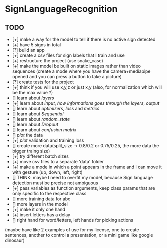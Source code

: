 # SignLanguageRecognition

## TODO

- [+] make a way for the model to tell if there is no active sign detected
- [+] have 5 signs in total
- [?] build an app
- [+] create a csv files for sign labels that I train and use
- [+] restructure the project (use snake_case)
- [+] make the model be built on static images rather than video sequences
      (create a mode where you have the camera+mediapipe opened and you can press a button to take a picture)
- [?] create tests for the project
- [+] think if you will use x,y,z or just x,y (also, for normalization which will be the max value ?)
- [] learn about *layers*
- [+] learn about *input*, *how informations goes through the layers*, *output*
- [] learn about *optimizers*, *loss* and *metrics*
- [] learn about *Sequential*
- [] learn about *random_state*
- [] learn about *Dropout*
- [] learn about *confusion matrix*
- [] *plot* the data
- [+] *plot* validation and training loss
- [] create more data(split_size -> 0.8/0.2 or 0.75/0.25, the more data the bigger traing size)
- [+] try different batch sizes
- [+] move csv files to a separate 'data' folder
- [+] make a mode in which a point appears in the frame and I can move it with gesture (up, down, left, right)
- [] THINK: maybe I need to overfit my model, because Sign language detection must be precise not ambiguous
- [+] pass variables as function arguments, keep class params that are only specific to the respective class
- [] more training data for abc
- [] more layers in the model
- [+] make it only one hand
- [+] insert letters has a delay
- [] right hand for word/letters, left hands for picking actions

(maybe have like 2 examples of use for my license, one to create sentences, another to control a presentation, or a mini game like google dinosaur)
